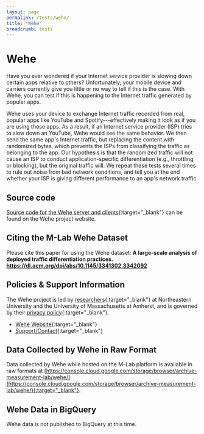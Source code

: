 ```yaml
---
layout: page
permalink: /tests/wehe/
title: "Wehe"
breadcrumb: tests
---
```


# Wehe

Have you ever wondered if your Internet service provider is slowing down certain apps relative to others? Unfortunately, your mobile device and carriers currently give you little or no way to tell if this is the case. With Wehe, you can test if this is happening to the Internet traffic generated by popular apps.

Wehe uses your device to exchange Internet traffic recorded from real, popular apps like YouTube and Spotify---effectively making it look as if you are using those apps. As a result, if an Internet service provider (ISP) tries to slow down an YouTube, Wehe would see the same behavior. We then send the same app's Internet traffic, but replacing the content with randomized bytes, which prevents the ISPs from classifying the traffic as belonging to the app. Our hypothesis is that the randomized traffic will not cause an ISP to conduct application-specific differentiation (e.g., throttling or blocking), but the original traffic will. We repeat these tests several times to rule out noise from bad network conditions, and tell you at the end whether your ISP is giving different performance to an app's network traffic.

## Source code

[Source code for the Wehe server and clients](https://dd.meddle.mobi/codeanddata.html){:target="_blank"} can be found on the Wehe project website.

## Citing the M-Lab Wehe Dataset

Please cite this paper for using the Wehe dataset: **A large-scale analysis of deployed traffic differentiation practices. https://dl.acm.org/doi/abs/10.1145/3341302.3342092**

## Policies & Support Information

The Wehe project is led by [researchers](https://dd.meddle.mobi/about_dd.html){:target="_blank"} at Northeastern University and the University of Massachusetts at Amherst, and is governed by their [privacy policy](https://wehe.meddle.mobi/consent.html){:target="_blank"}.

* [Wehe Website](https://dd.meddle.mobi/){:target="_blank"}
* [Support/Contact](https://dd.meddle.mobi/contact_dd.html){:target="_blank"}

## Data Collected by Wehe in Raw Format

Data collected by Wehe while hosted on the M-Lab platform is available in raw formats at [https://console.cloud.google.com/storage/browser/archive-measurement-lab/wehe/](https://console.cloud.google.com/storage/browser/archive-measurement-lab/wehe/){:target="_blank"}.

## Wehe Data in BigQuery

Wehe data is not published to BigQuery at this time.

